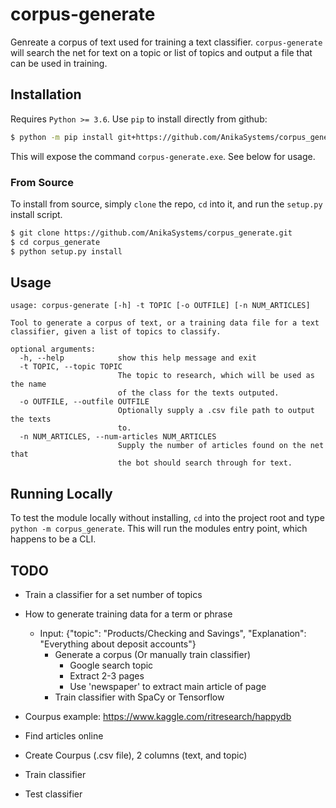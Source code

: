 # corpus-generate #
Genreate a corpus of text used for training a text classifier. `corpus-generate`
will search the net for text on a topic or list of topics and output a file that
can be used in training.


## Installation ##
Requires `Python >= 3.6`. Use `pip` to install directly from github:
```bash
$ python -m pip install git+https://github.com/AnikaSystems/corpus_generate.git 
```
This will expose the command `corpus-generate.exe`. See below for usage.


### From Source ###
To install from source, simply `clone` the repo, `cd` into it, and run the 
`setup.py` install script.
```bash
$ git clone https://github.com/AnikaSystems/corpus_generate.git
$ cd corpus_generate
$ python setup.py install
```


## Usage ##
```
usage: corpus-generate [-h] -t TOPIC [-o OUTFILE] [-n NUM_ARTICLES]

Tool to generate a corpus of text, or a training data file for a text
classifier, given a list of topics to classify.

optional arguments:
  -h, --help            show this help message and exit
  -t TOPIC, --topic TOPIC
                        The topic to research, which will be used as the name 
                        of the class for the texts outputed.
  -o OUTFILE, --outfile OUTFILE
                        Optionally supply a .csv file path to output the texts
                        to.
  -n NUM_ARTICLES, --num-articles NUM_ARTICLES
                        Supply the number of articles found on the net that   
                        the bot should search through for text.
```

## Running Locally ##
To test the module locally without installing, `cd` into the project root and
type `python -m corpus_generate`. This will run the modules entry point, which 
happens to be a CLI.


## TODO ##
* Train a classifier for a set number of topics

* How to generate training data for a term or phrase
    * Input:  {"topic": "Products/Checking and Savings", "Explanation": "Everything about deposit accounts"}
        * Generate a corpus (Or manually train classifier)
            * Google search topic
            * Extract 2-3 pages
            * Use 'newspaper' to extract main article of page  
        * Train classifier with SpaCy or Tensorflow

* Courpus example: https://www.kaggle.com/ritresearch/happydb

* Find articles online
* Create Courpus (.csv file), 2 columns (text, and topic)
* Train classifier
* Test classifier